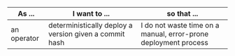 | As ...      | I want to ...                                          | so that ...                                                     |
|-------------|--------------------------------------------------------|-----------------------------------------------------------------|
| an operator | deterministically deploy a version given a commit hash | I do not waste time on a manual, error-prone deployment process |
